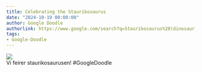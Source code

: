 ```yaml
---
title: Celebrating the Staurikosaurus
date: "2024-10-19 00:00:00"
author: Google Doodle
authorlink: https://www.google.com/search?q=Staurikosaurus%20(dinosaur)
tags:
- Google-Doodle
---
```

<img src="https://www.google.com/logos/doodles/2024/celebrating-the-staurikosaurus-6753651837110263.3-l.png" referrerpolicy="no-referrer"><br>Vi feirer staurikosaurusen! #GoogleDoodle